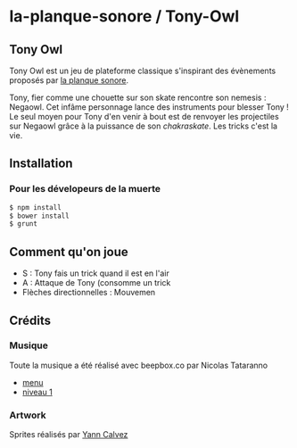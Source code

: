 # la-planque-sonore / Tony-Owl

## Tony Owl

Tony Owl est un jeu de plateforme classique s'inspirant des évènements proposés
par [la planque sonore](https://www.facebook.com/laplanquesonore "Le meilleur du groove sur Aix en provence").

Tony, fier comme une chouette sur son skate rencontre son nemesis : Negaowl.
Cet infâme personnage lance des instruments pour blesser Tony ! Le seul moyen 
pour Tony d'en venir à bout est de renvoyer les projectiles sur Negaowl grâce
à la puissance de son *chakraskate*. Les tricks c'est la vie.


## Installation

### Pour les dévelopeurs de la muerte

```bash
$ npm install
$ bower install
$ grunt
```

## Comment qu'on joue

* S : Tony fais un trick quand il est en l'air
* A : Attaque de Tony (consomme un trick
* Flèches directionnelles : Mouvemen
    
## Crédits 

### Musique

Toute la musique a été réalisé avec beepbox.co par Nicolas Tataranno

* [menu](https://www.beepbox.co/#5n31s0k4l00e0ft7m0a7g0fj7i0r1w1564f0000d1203c0200h3110v0001o4210b000x8O4A8ici4N8j4xci4N8j4xci4N8jcPch4x4i4h8p22cFPPioY1EjfiGcuyD9AGjbxG0Q1ArgVFvDxwgQzJ3ppjltnu5dfJcZaAs3l8YX4GhQkTYHaF7nji2CDMCv2qr60MdvlIzoNi2GX6hIplBLucuicapD3j0UmijOin97AyOiuiaw50eirM0)
* [niveau 1](https://www.beepbox.co/#5n31s9kbl01e07tcm0a7g0fj7i0r1w1111f0000d1121c0000h0800v0000o3310b1gk18Qkh4h4icA8Ogh4h4h4x8i4h4h4h4h4h4h4h4h4p22YARdbMWo7dvw06FPGU8Ooskkkk6b1QTkRkRkRkRkRkRkMczakRkRkRkRkRkR0ROkzjljljljljljlj0nQQQQQQQkkk9DNpFY1CIbdf2Erc-pN0cu2lOs7AjAojQQf0YpHW6z2Cf4zjji6wd5ddd8q0WaqqqgQ1KAqqqgQ10Fy11E3g6wd0q0Q1j0U5000)

### Artwork

Sprites réalisés par [Yann Calvez](https://www.linkedin.com/in/yann-calvez-599a59157/)
